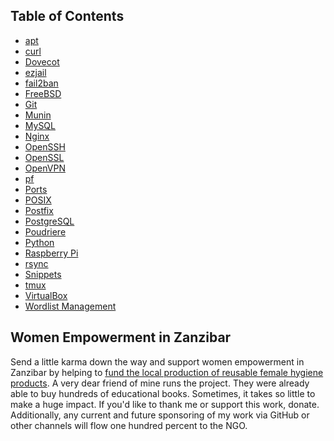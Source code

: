 ## Table of Contents

- [apt](apt.md)
- [curl](curl.md)
- [Dovecot](dovecot.md)
- [ezjail](ezjail.md)
- [fail2ban](fail2ban.md)
- [FreeBSD](freebsd.md)
- [Git](git.md)
- [Munin](munin.md)
- [MySQL](mysql.md)
- [Nginx](nginx.md)
- [OpenSSH](openssh.md)
- [OpenSSL](openssl.md)
- [OpenVPN](openvpn.md)
- [pf](pf.md)
- [Ports](ports.md)
- [POSIX](posix.md)
- [Postfix](postfix.md)
- [PostgreSQL](postgresql.md)
- [Poudriere](poudriere-armv6-howto.md)
- [Python](python.md)
- [Raspberry Pi](raspberrypi.md)
- [rsync](rsync.md)
- [Snippets](snippets.md)
- [tmux](tmux.md)
- [VirtualBox](virtualbox.md)
- [Wordlist Management](wordlists.md)

## Women Empowerment in Zanzibar

Send a little karma down the way and support women empowerment in Zanzibar by
helping to [fund the local production of reusable female hygiene
products](https://www.gofundme.com/f/women-empowerment-in-zanzibar). A very
dear friend of mine runs the project. They were already able to buy hundreds of
educational books. Sometimes, it takes so little to make a huge impact. If
you'd like to thank me or support this work, donate. Additionally, any current
and future sponsoring of my work via GitHub or other channels will flow one
hundred percent to the NGO.
